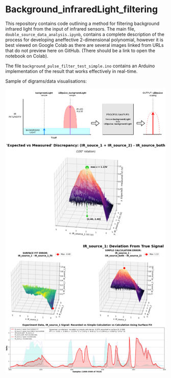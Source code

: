 # Background_infraredLight_filtering
This repository contains code outlining a method for filtering background infrared light from the input of infrared sensors. The main file, `double_source_data_analysis.ipynb`, contains a complete description of the process for developing aneffective 2-dimensional polynomial, however it is best viewed on Google Colab as there are several images linked from URLs that do not preview here on GitHub. (There should be a link to open the notebook on Colab). 

The file `background_pulse_filter_test_simple.ino` contains an Arduino implementation of the result that works effectively in real-time.

Sample of digrams/data visualisations:

<img align="middle" src="basic_IR_filter_process.png" alt="drawing1" width="700"/>

<img align="middle" src="expected_vs_measured_peak.png" alt="drawing1" width="700"/>

<img align="middle" src="IR_source_1_deviation.png" alt="drawing1" width="700"/>

<img align="middle" src="final_line_plot.png" alt="drawing1" width="700"/>
